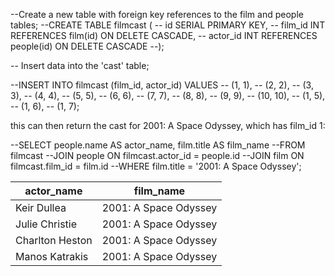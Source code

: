 ﻿


--Create a new table with foreign key references to the film and people tables;
--CREATE TABLE filmcast (
--    id SERIAL PRIMARY KEY,
--    film_id INT REFERENCES film(id) ON DELETE CASCADE,
--    actor_id INT REFERENCES people(id) ON DELETE CASCADE
--);

-- Insert data into the 'cast' table;

--INSERT INTO filmcast (film_id, actor_id) VALUES
--    (1, 1),
--    (2, 2), 
--    (3, 3), 
--    (4, 4),
--    (5, 5), 
--    (6, 6),
--    (7, 7),
--    (8, 8), 
--    (9, 9),
--    (10, 10),
--    (1, 5),
--    (1, 6), 
--    (1, 7); 



this can then return the cast for 2001: A Space Odyssey, which has film_id 1:

--SELECT people.name AS actor_name, film.title AS film_name
--FROM filmcast
--JOIN people ON filmcast.actor_id = people.id
--JOIN film ON filmcast.film_id = film.id
--WHERE film.title = '2001: A Space Odyssey'; 

| actor_name      | film_name             |
| --------------- | --------------------- |
| Keir Dullea     | 2001: A Space Odyssey |
| Julie Christie  | 2001: A Space Odyssey |
| Charlton Heston | 2001: A Space Odyssey |
| Manos Katrakis  | 2001: A Space Odyssey |